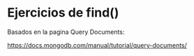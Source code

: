 # Ejercicios de find()
Basados en la pagina Query Documents:

https://docs.mongodb.com/manual/tutorial/query-documents/
